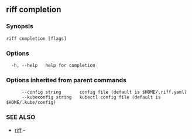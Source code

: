 ## riff completion



### Synopsis



```
riff completion [flags]
```

### Options

```
  -h, --help   help for completion
```

### Options inherited from parent commands

```
      --config string       config file (default is $HOME/.riff.yaml)
      --kubeconfig string   kubectl config file (default is $HOME/.kube/config)
```

### SEE ALSO

* [riff](riff.md)	 - 

